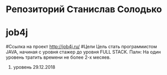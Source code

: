 # Репозиторий Станислав Солодько
# job4j
#Ссылка на проект
http://job4j.ru/
#Цели
Цель стать программистом JAVA, начиная с уровня стажер до уровня FULL STACK.
Палн:
На один уровень тратить времени не более 2-х месяев.
1. уровень 29.12.2018

